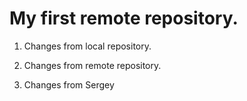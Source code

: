 # My first remote repository.

1. Changes from local repository.

2. Changes from remote repository.

3. Changes from  Sergey
